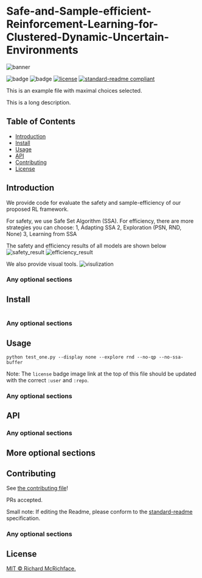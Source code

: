 # Safe-and-Sample-efficient-Reinforcement-Learning-for-Clustered-Dynamic-Uncertain-Environments

![banner]()

![badge]()
![badge]()
[![license](https://img.shields.io/github/license/:user/:repo.svg)](LICENSE)
[![standard-readme compliant](https://img.shields.io/badge/readme%20style-standard-brightgreen.svg?style=flat-square)](https://github.com/RichardLitt/standard-readme)

This is an example file with maximal choices selected.

This is a long description.

## Table of Contents
- [Introduction](#Introduction)
- [Install](#install)
- [Usage](#usage)
- [API](#api)
- [Contributing](#contributing)
- [License](#license)


## Introduction
We provide code for evaluate the safety and sample-efficiency of our proposed RL framework.

For safety, we use Safe Set Algorithm (SSA). 
For efficiency, there are more strategies you can choose:
1, Adapting SSA
2, Exploration (PSN, RND, None)
3, Learning from SSA

The safety and efficiency results of all models are shown below
![safety_result](docs/safety_result.jpg)
![efficiency_result](docs/efficiency_result.jpg)

We also provide visual tools.
![visulization](docs/visulization.jpg)
### Any optional sections

## Install

```
```

### Any optional sections

## Usage

```
python test_one.py --display none --explore rnd --no-qp --no-ssa-buffer
```

Note: The `license` badge image link at the top of this file should be updated with the correct `:user` and `:repo`.

### Any optional sections

## API

### Any optional sections

## More optional sections

## Contributing

See [the contributing file](CONTRIBUTING.md)!

PRs accepted.

Small note: If editing the Readme, please conform to the [standard-readme](https://github.com/RichardLitt/standard-readme) specification.

### Any optional sections

## License

[MIT © Richard McRichface.](../LICENSE)
